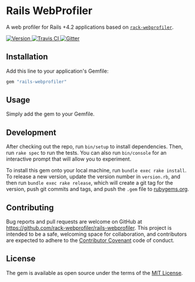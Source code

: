 # Rails WebProfiler

A web profiler for Rails +4.2 applications based on
[`rack-webprofiler`](https://github.com/rack-webprofiler/rack-webprofiler/).

[![Version         ](http://img.shields.io/gem/v/rails-webprofiler.svg)                               ](https://rubygems.org/gems/rails-webprofiler)
[![Travis CI       ](http://img.shields.io/travis/rack-webprofiler/rails-webprofiler/master.svg)           ](https://travis-ci.org/rack-webprofiler/rails-webprofiler)
[![Gitter         ](https://img.shields.io/gitter/room/rack-webprofiler/rails-webprofiler.svg)       ](https://gitter.im/rack-webprofiler/rails-webprofiler)

## Installation

Add this line to your application's Gemfile:

```ruby
gem "rails-webprofiler"
```

## Usage

Simply add the gem to your Gemfile.

## Development

After checking out the repo, run `bin/setup` to install dependencies. Then, run `rake spec` to run the tests. You can also run `bin/console` for an interactive prompt that will allow you to experiment.

To install this gem onto your local machine, run `bundle exec rake install`. To release a new version, update the version number in `version.rb`, and then run `bundle exec rake release`, which will create a git tag for the version, push git commits and tags, and push the `.gem` file to [rubygems.org](https://rubygems.org).

## Contributing

Bug reports and pull requests are welcome on GitHub at https://github.com/rack-webprofiler/rails-webprofiler. This project is intended to be a safe, welcoming space for collaboration, and contributors are expected to adhere to the [Contributor Covenant](http://contributor-covenant.org) code of conduct.


## License

The gem is available as open source under the terms of the [MIT License](http://opensource.org/licenses/MIT).

